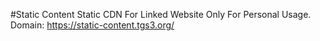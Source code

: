 #Static Content
Static CDN For Linked Website
Only For Personal Usage.
Domain: https://static-content.tgs3.org/
